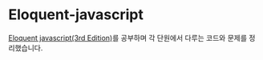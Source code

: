# Eloquent-javascript
[Eloquent javascript(3rd Edition)](https://eloquentjavascript.net/)를 공부하며 각 단원에서 다루는 코드와 문제를 정리했습니다.
